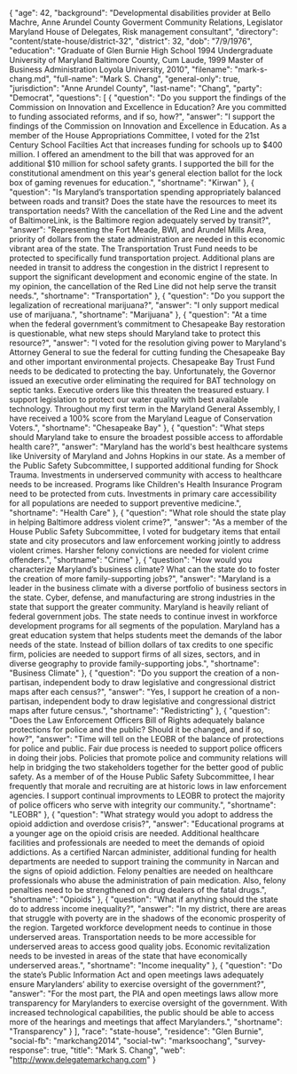 {
  "age": 42,
  "background": "Developmental disabilities provider at Bello Machre,  Anne Arundel County Goverment Community Relations,  Legislator Maryland House of Delegates, Risk management consultant",
  "directory": "content/state-house/district-32",
  "district": 32,
  "dob": "7/9/1976",
  "education": "Graduate of Glen Burnie High School 1994  Undergraduate University of Maryland Baltimore County, Cum Laude, 1999  Master of Business Administration Loyola University, 2010",
  "filename": "mark-s-chang.md",
  "full-name": "Mark S. Chang",
  "general-only": true,
  "jurisdiction": "Anne Arundel County",
  "last-name": "Chang",
  "party": "Democrat",
  "questions": [
    {
      "question": "Do you support the findings of the Commission on Innovation and Excellence in Education? Are you committed to funding associated reforms, and if so, how?",
      "answer": "I support the findings of the Commission on Innovation and Excellence in Education.  As a member of the House Appropriations Committee, I voted for the 21st Century School Facilties Act that increases funding for schools up to $400 million.  I offered an amendment to the bill that was approved for an additional $10 million for school safety grants.  I supported the bill for the constitutional amendment on this year's general election ballot for the lock box of gaming revenues for education.",
      "shortname": "Kirwan"
    },
    {
      "question": "Is Maryland’s transportation spending appropriately balanced between roads and transit? Does the state have the resources to meet its transportation needs? With the cancellation of the Red Line and the advent of BaltimoreLink, is the Baltimore region adequately served by transit?",
      "answer": "Representing the Fort Meade, BWI, and Arundel Mills Area, priority of dollars from the state administration are needed in this economic vibrant area of the state.  The Transportation Trust Fund needs to be protected to specifically fund transportation project.  Additional plans are needed in transit to address the congestion in the district I represent to support the significant development and economic engine of the state.  In my opinion, the cancellation of the Red Line did not help serve the transit needs.",
      "shortname": "Transportation"
    },
    {
      "question": "Do you support the legalization of recreational marijuana?",
      "answer": "I only support medical use of marijuana.",
      "shortname": "Marijuana"
    },
    {
      "question": "At a time when the federal government’s commitment to Chesapeake Bay restoration is questionable, what new steps should Maryland take to protect this resource?",
      "answer": "I voted for the resolution giving power to Maryland's Attorney General to sue the federal for cutting funding the Chesapeake Bay and other important environmental projects.  Chesapeake Bay Trust Fund needs to be dedicated to protecting the bay.  Unfortunately, the Governor issued an executive order eliminating the required for BAT technology on septic tanks.  Executive orders like this threaten the treasured estuary.  I support legislation to protect our water quality with best available technology.  Throughout my first term in the Maryland General Assembly, I have received a 100% score from the Maryland League of Conservation Voters.",
      "shortname": "Chesapeake Bay"
    },
    {
      "question": "What steps should Maryland take to ensure the broadest possible access to affordable health care?",
      "answer": "Maryland has the world's best healthcare systems like University of Maryland and Johns Hopkins in our state.  As a member of the Public Safety Subcommittee, I supported additional funding for Shock Trauma.  Investments in underserved community with access to healthcare needs to be increased.  Programs like Children's Health Insurance Program need to be protected from cuts.  Investments in primary care accessibility for all populations are needed to support preventive medicine.",
      "shortname": "Health Care"
    },
    {
      "question": "What role should the state play in helping Baltimore address violent crime?",
      "answer": "As a member of the House Public Safety Subcommittee, I voted for budgetary items that entail state and city prosecutors and law enforcement working jointly to address violent crimes.  Harsher felony convictions are needed for violent crime offenders.",
      "shortname": "Crime"
    },
    {
      "question": "How would you characterize Maryland’s business climate? What can the state do to foster the creation of more family-supporting jobs?",
      "answer": "Maryland is a leader in the business climate with a diverse portfolio of business sectors in the state.  Cyber, defense, and manufacturing are strong industries in the state that support the greater community.  Maryland is heavily reliant of federal government jobs.  The state needs to continue invest in workforce development programs for all segments of the population.  Maryland has a great education system that helps students meet the demands of the labor needs of the state.  Instead of billion dollars of tax credits to one specific firm, policies are needed to support firms of all sizes, sectors, and in diverse geography to provide family-supporting jobs.",
      "shortname": "Business Climate"
    },
    {
      "question": "Do you support the creation of a non-partisan, independent body to draw legislative and congressional district maps after each census?",
      "answer": "Yes, I support he creation of a non-partisan, independent body to draw legislative and congressional district maps after future census.",
      "shortname": "Redistricting"
    },
    {
      "question": "Does the Law Enforcement Officers Bill of Rights adequately balance protections for police and the public? Should it be changed, and if so, how?",
      "answer": "Time will tell on the LEOBR of the balance of protections for police and public.  Fair due process is needed to support police officers in doing their jobs.  Policies that promote police and community relations will help in bridging the two stakeholders together for the better good of public safety.  As a member of of the House Public Safety Subcommittee, I hear frequently that morale and recruiting are at historic lows in law enforcement agencies.  I support continual improvments to LEOBR to protect the majority of police officers who serve with integrity our community.",
      "shortname": "LEOBR"
    },
    {
      "question": "What strategy would you adopt to address the opioid addiction and overdose crisis?",
      "answer": "Educational programs at a younger age on the opioid crisis are needed.  Additional healthcare facilities and professionals are needed to meet the demands of opioid addictions.  As a certified Narcan administer, additional funding for health departments are needed to support training the community in Narcan and the signs of opioid addiction.  Felony penalties are needed on healthcare professionals who abuse the administration of pain medication.  Also, felony penalties need to be strengthened on drug dealers of the fatal drugs.",
      "shortname": "Opioids"
    },
    {
      "question": "What if anything should the state do to address income inequality?",
      "answer": "In my district, there are areas that struggle with poverty are in the shadows of the economic prosperity of the region.  Targeted workforce development needs to continue in those underserved areas.  Transportation needs to be more accessible for underserved areas to access good quality jobs.  Economic revitalization needs to be invested in areas of the state that have economically underserved areas.",
      "shortname": "Income inequality"
    },
    {
      "question": "Do the state’s Public Information Act and open meetings laws adequately ensure Marylanders’ ability to exercise oversight of the government?",
      "answer": "For the most part, the PIA and open meetings laws allow more transparency for Marylanders to exercise oversight of the government.  With increased technological capabilities, the public should be able to access more of the hearings and meetings that affect Marylanders.",
      "shortname": "Transparency"
    }
  ],
  "race": "state-house",
  "residence": "Glen Burnie",
  "social-fb": "markchang2014",
  "social-tw": "marksoochang",
  "survey-response": true,
  "title": "Mark S. Chang",
  "web": "http://www.delegatemarkchang.com"
}
